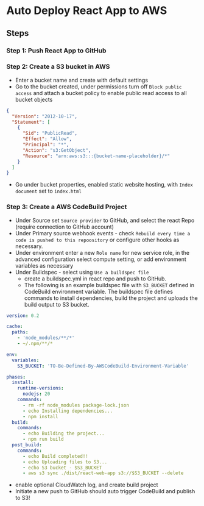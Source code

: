 # Auto Deploy React App to AWS

## Steps

### Step 1: Push React App to GitHub

### Step 2: Create a S3 bucket in AWS

- Enter a bucket name and create with default settings
- Go to the bucket created, under permissions turn off `Block public access` and attach a bucket policy to enable public read access to all bucket objects

```json
{
  "Version": "2012-10-17",
  "Statement": [
    {
      "Sid": "PublicRead",
      "Effect": "Allow",
      "Principal": "*",
      "Action": "s3:GetObject",
      "Resource": "arn:aws:s3:::{bucket-name-placeholder}/*"
    }
  ]
}
```

- Go under bucket properties, enabled static website hosting, with `Index document` set to `index.html`

### Step 3: Create a AWS CodeBuild Project

- Under Source set `Source provider` to GitHub, and select the react Repo (require connection to GitHub account)
- Under Primary source webhook events - check `Rebuild every time a code is pushed to this repoository` or configure other hooks as necessary.
- Under environment enter a new `Role name` for new service role, in the advanced configuration select compute setting, or add environment variables as necessary
- Under Buildspec - select using `Use a buildspec file`
  - create a buildspec.yml in react repo and push to GitHub.
  - The following is an example buildspec file with `S3_BUCKET` defined in CodeBuild environment variable. The buildspec file defines commands to install dependencies, build the project and uploads the build output to S3 bucket.

```yml
version: 0.2

cache:
  paths:
    - 'node_modules/**/*'
    - ~/.npm/**/*

env:
  variables:
    S3_BUCKET: 'TO-Be-Defined-By-AWSCodeBuild-Environment-Variable'

phases:
  install:
    runtime-versions:
      nodejs: 20
    commands:
      - rm -rf node_modules package-lock.json
      - echo Installing dependencies...
      - npm install
  build:
    commands:
      - echo Building the project...
      - npm run build
  post_build:
    commands:
      - echo Build completed!!
      - echo Uploading files to S3...
      - echo S3 bucket - $S3_BUCKET
      - aws s3 sync ./dist/react-web-app s3://$S3_BUCKET --delete
```

- enable optional CloudWatch log, and create build project
- Initiate a new push to GitHub should auto trigger CodeBuild and publish to S3!
